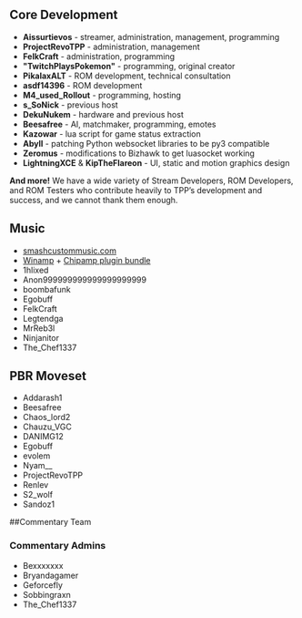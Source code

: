 ## Core Development

* **Aissurtievos** - streamer, administration, management, programming
* **ProjectRevoTPP** - administration, management
* **FelkCraft** - administration, programming
* **"TwitchPlaysPokemon"** - programming, original creator
* **PikalaxALT** - ROM development, technical consultation
* **asdf14396** - ROM development
* **M4_used_Rollout** - programming, hosting
* **s_SoNick** - previous host
* **DekuNukem** - hardware and previous host
* **Beesafree** - AI, matchmaker, programming, emotes
* **Kazowar** - lua script for game status extraction
* **Abyll** - patching Python websocket libraries to be py3 compatible
* **Zeromus** - modifications to Bizhawk to get luasocket working
* **LightningXCE** & **KipTheFlareon** - UI, static and motion graphics design

**And more!** We have a wide variety of Stream Developers, ROM Developers, and ROM Testers who contribute heavily to TPP’s development and success, and we cannot thank them enough.

## Music

* [smashcustommusic.com](https://www.smashcustommusic.com/)
* [Winamp](http://www.winamp.com/) + [Chipamp plugin bundle](http://www.chipamp.org/)
* 1hlixed
* Anon999999999999999999999
* boombafunk
* Egobuff
* FelkCraft
* Legtendga
* MrReb3l
* Ninjanitor
* The_Chef1337

## PBR Moveset

* Addarash1
* Beesafree
* Chaos_lord2
* Chauzu_VGC
* DANIMG12
* Egobuff
* evolem
* Nyam__
* ProjectRevoTPP
* Renlev
* S2_wolf
* Sandoz1

##Commentary Team

### Commentary Admins

* Bexxxxxxx
* Bryandagamer
* Geforcefly
* Sobbingraxn
* The_Chef1337